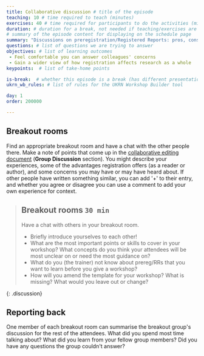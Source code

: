 ```yaml
---
title: Collaborative discussion # title of the episode
teaching: 10 # time required to teach (minutes)
exercises: 40 # time required for participants to do the activities (minutes)
duration: # duration for a break, not needed if teaching/exercises are present (minutes)
# summary of the episode content for displaying on the schedule page
summary: "Discussions on preregistration/Registered Reports: pros, cons, personal experiences."
questions: # list of questions we are trying to answer
objectives: # list of learning outcomes
 - Feel comfortable you can answer colleagues' concerns
 - Gain a wider view of how registration affects research as a whole
keypoints:  # list of take-home points

is-break:  # whether this episode is a break (has different presentation)
ukrn_wb_rules: # list of rules for the UKRN Workshop Builder tool

day: 1
order: 200000

---
```


## Breakout rooms

Find an appropriate breakout room and have a chat with the other people there.
Make a note of points that come up in the <a href="{{ site.collaborative_notes }}" target="_blank">collaborative editing document</a> (**Group Discussion** section).
You might describe your experiences, some of the advantages registration offers (as a reader or author), and some concerns you may have or may have heard about.
If other people have written something similar, you can add '+' to their entry, and whether you agree or disagree you can use a comment to add your own experience for context.

> ## Breakout rooms `30 min`
> Have a chat with others in your breakout room.
>
> - Briefly introduce yourselves to each other!
> - What are the most important points or skills to cover in your workshop? What concepts do you think your attendees will be most unclear on or need the most guidance on?
> - What do you (the trainer) not know about prereg/RRs that you want to learn before you give a workshop?
> - How will you amend the template for your workshop? What is missing? What would you leave out or change?
>
{: .discussion}

## Reporting back

One member of each breakout room can summarise the breakout group's discussion for the rest of the attendees.
What did you spend most time talking about?
What did you learn from your fellow group members?
Did you have any questions the group couldn't answer?
